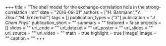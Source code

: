 +++
title = "The shell model for the exchange-correlation hole in the strong-correlation limit"
date = "2016-09-01"
authors = ["H. Bahmann","Y. Zhou","M. Ernzerhof"]
tags = []
publication_types = ["2"]
publication = "_J Chem Phys_"
publication_short = ""
summary = ""
featured = false
projects = []
slides = ""
url_code = ""
url_dataset = ""
url_poster = ""
url_slides = ""
url_source = ""
url_video = ""
math = true
highlight = true
[image]
image = ""
caption = ""
+++

